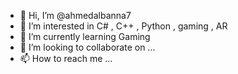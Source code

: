 - 👋 Hi, I’m @ahmedalbanna7
- 👀 I’m interested in C# , C++ , Python , gaming , AR
- 🌱 I’m currently learning Gaming 
- 💞️ I’m looking to collaborate on ...
- 📫 How to reach me ...

<!---
ahmedalbanna7/ahmedalbanna7 is a ✨ special ✨ repository because its `README.md` (this file) appears on your GitHub profile.
You can click the Preview link to take a look at your changes.
--->
